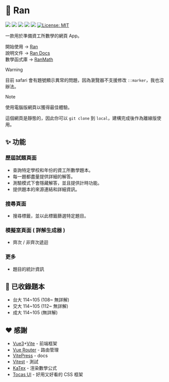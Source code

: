 # 🦊 Ran
![](https://img.shields.io/badge/Ran-v0.5.1-55f?style=flat)
![](https://img.shields.io/badge/RanMath.js-v2.0.3-55f?style=flat)
[![](https://img.shields.io/badge/Vue.js-345?style=flat&logo=vuedotjs&logoColor=4FC08D)](https://vuejs.org/)
[![](https://img.shields.io/npm/v/tocas.svg?label=TocasUI)](https://github.com/teacat/tocas)
[![](https://img.shields.io/npm/v/katex.svg?label=KaTex)](https://github.com/KaTeX/KaTeX)
[![License: MIT](https://img.shields.io/badge/License-MIT-yellow.svg)](https://opensource.org/licenses/MIT)

一款用於準備資工所數學的網頁 App。

開始使用 → [Ran](https://runnywolf.github.io/ran/#/)<br>
說明文件 → [Ran Docs](https://runnywolf.github.io/ran/docs/intro/exam-page)<br>
數學函式庫 → [RanMath](https://github.com/runnywolf/ran/blob/main/src/libs/ran-math.js)

> [!WARNING]
> 目前 safari 會有題號顯示異常的問題，因為瀏覽器不支援修改 `::marker`，我也沒辦法。

> [!NOTE]
> 使用電腦版網頁以獲得最佳體驗。

這個網頁是靜態的，因此你可以 `git clone` 到 `local`，建構完成後作為離線版使用。

## ✨ 功能
### 歷屆試題頁面
- 查詢特定學校和年份的資工所數學題本。
- 每一題都盡量提供詳細的解答。
- 測驗模式下會隱藏解答，並且提供計時功能。
- 提供題本的來源連結和詳細資訊。

### 搜尋頁面
- 搜尋標籤，並以此標籤篩選特定題目。

### 模擬室頁面 ( 詳解生成器 )
- 齊次 / 非齊次遞迴

### 更多
- 題目的統計資訊

## 📄 已收錄題本
- 台大 114~105 (108\~ 無詳解)
- 交大 114~105 (112\~ 無詳解)
- 成大 114~105 (無詳解)

## ❤️ 感謝
- [Vue3](https://vuejs.org/)+[Vite](https://vite.dev/) - 前端框架
- [Vue Router](https://router.vuejs.org/) - 路由管理
- [VitePress](https://vitepress.dev/) - docs
- [Vitest](https://vitest.dev/) - 測試
- [KaTex](https://katex.org/) - 渲染數學公式
- [Tocas UI](https://tocas-ui.com/5.0/zh-tw/index.html) - 好用又好看的 CSS 框架
